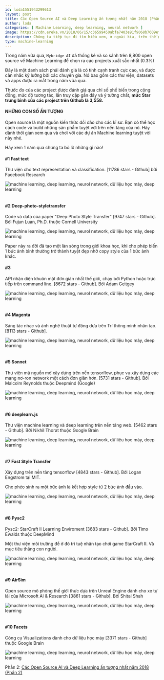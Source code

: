 ```yaml
---
id: loda1551943299613
layout: post
title: Các Open Source AI và Deep Learning ấn tượng nhất năm 2018 (Phần 1)
author: loda
categories: [ Machine Learning, deep learning, neural network ]
image: https://cdn.ereka.vn/2018/06/15/c36599450abfa7403e91f9068b7609ef.jpg
description: Chúng ta tiếp tục đi tìm hiểu xem, ở ngoài kia, trên thế giới, họ đang sử dụng Machine learning vào những sản phẩm tuyệt vời gì.
type: machine-learning
---
```


Trong năm vừa qua, `Mybridge AI` đã thống kê và so sánh trên 8,800 open source về Machine Learning để chọn ra các projects xuất sắc nhất (0.3%)

Đây là một danh sách phải đánh giá là có tính cạnh tranh cực cao, và được cân nhắc kỹ lưỡng bởi các chuyên gia. Nó bao gồm các thư viện, datasets và apps được ra mắt trong năm vừa qua.

Thước đo của các project được đánh giá qua chỉ số phổ biến trong cộng đồng, mức độ tương tác, lần truy cập gần đây và ý tưởng chất, **mức Star trung bình của các project trên Github là 3,558.**

#### NHỮNG CON SỐ ẤN TƯỢNG

Open source là một nguồn kiến thức dồi dào cho các kĩ sư. Bạn có thể học cách code và build những sản phẩm tuyệt vời trên nền tảng của nó. Hãy dành thời gian xem qua và chơi với các dự án Machine learning tuyệt vời này nhé.

Hãy xem 1 năm qua chúng ta bỏ lỡ những gì nào!

#### #1 Fast text

Thư viện cho text representation và classification. [11786 stars - Github] bởi Facebook Research

<div class="wrapper-center">
    <img src="https://cdn.ereka.vn/2018/06/13/ab6d0856fcc80dda7a2a8e13f9b96191.png?w=600"
    alt="machine learning, deep learning, neurol network, dữ liệu học máy, deep learning"/>
</div><br>

#### #2 Deep-photo-styletransfer

Code và data của paper "Deep Photo Style Transfer" [9747 stars - Github]. Bởi Fujun Luan, Ph.D. thuộc Cornell University

<div class="wrapper-center">
    <img src="https://cdn.ereka.vn/2018/06/13/0ff471f814a9ccd608d1f86b6754711b.png?w=600"
    alt="machine learning, deep learning, neurol network, dữ liệu học máy, deep learning"/>
</div>

Paper này ra đời đã tạo một làn sóng trong giới khoa học, khi cho phép biến 1 bức ảnh bình thường trở thành tuyệt đẹp nhờ copy style của 1 bức ảnh khác.

#### #3

API nhận diện khuôn mặt đơn giản nhất thế giới, chạy bởi Python hoặc trực tiếp trên command line. [8672 stars - Github]. Bởi Adam Geitgey

<div class="wrapper-center">
    <img src="https://cdn.ereka.vn/2018/06/13/ca25e1904ae86861b709c7ffdb220d1c.png?w=600"
    alt="machine learning, deep learning, neurol network, dữ liệu học máy, deep learning"/>
</div><br>

#### #4 Magenta

Sáng tác nhạc và ảnh nghệ thuật tự động dựa trên Trí thông minh nhân tạo. [8113 stars - Github].

<div class="wrapper-center">
    <img src="https://cdn.ereka.vn/2018/06/13/d9f41f72607f1b910c21fb147d1174a8.png?w=600"
    alt="machine learning, deep learning, neurol network, dữ liệu học máy, deep learning"/>
</div><br>

#### #5 Sonnet

Thư viện mã nguồn mở xây dựng trên nền tensorflow, phục vụ xây dựng các mạng nơ-ron network một cách đơn giản hơn. [5731 stars - Github]. Bởi Malcolm Reynolds thuộc Deepmind (Google)

<div class="wrapper-center">
    <img src="https://cdn.ereka.vn/2018/06/13/c4e023e3fb689ecb73f530b3bc754779.png?w=600"
    alt="machine learning, deep learning, neurol network, dữ liệu học máy, deep learning"/>
</div><br>

#### #6 deeplearn.js

Thư viện machine learning và deep learning trên nền tảng web. [5462 stars - Github]. Bởi Nikhil Thorat thuộc Google Brain

<div class="wrapper-center">
    <img src="https://cdn.ereka.vn/2018/06/13/8f506087e98f4cfd444f0b06772cd450.png?w=600"
    alt="machine learning, deep learning, neurol network, dữ liệu học máy, deep learning"/>
</div><br>

#### #7 Fast Style Transfer

Xây đựng trên nền tảng tensorflow [4843 stars - Github]. Bởi Logan Engstrom tại MIT.

Cho phéo sinh ra một bức ảnh là kết hợp style từ 2 bức ảnh đầu vào.

<div class="wrapper-center">
    <img src="https://cdn.ereka.vn/2018/06/13/ea60d54ef571f02404a55b05c8b4ecfb.png?w=600"
    alt="machine learning, deep learning, neurol network, dữ liệu học máy, deep learning"/>
</div><br>

#### #8 Pysc2

Pysc2: StarCraft II Learning Enviroment [3683 stars - Github]. Bởi Timo Ewalds thuộc DeepMind

Một thư viện môi trường để ở đó trí tuệ nhân tạo chơi game StarCraft II. Và mục tiêu thắng con người.

<div class="wrapper-center">
    <img src="https://cdn.ereka.vn/2018/06/13/27f5b5b2441f37f81b2df3c8394cfd0f.png?w=600"
    alt="machine learning, deep learning, neurol network, dữ liệu học máy, deep learning"/>
</div><br>

#### #9 AirSim

Open source mô phỏng thế giới thực dựa trên Unreal Engine dành cho xe tự lái của Microsoft AI & Research [3861 stars - Github]. Bởi Shital Shah

<div class="wrapper-center">
    <img src="https://cdn.ereka.vn/2018/06/13/cce68e8e75178d828a2e0ce5bd45617c.png?w=600"
    alt="machine learning, deep learning, neurol network, dữ liệu học máy, deep learning"/>
</div><br>

#### #10 Facets

Công cụ Visualizations dành cho dữ liệu học máy [3371 stars - Github] thuộc Google Brain

<div class="wrapper-center">
    <img src="https://cdn.ereka.vn/2018/06/13/e910773ed6e96a5422f3be159213fdd9.jpg?w=600"
    alt="machine learning, deep learning, neurol network, dữ liệu học máy, deep learning"/>
</div>

Phần 2:
[Các Open Source AI và Deep Learning ấn tượng nhất năm 2018 (Phần 2)](https://loda.me/cac-open-source-ai-va-deep-learning-an-tuong-nhat-nam-2018-phan-2/)